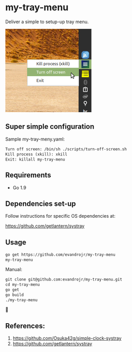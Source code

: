 # my-tray-menu

Deliver a simple to setup-up tray menu.

![alt text](screenshots/screen1.png "my-tray-menu")

## Super simple configuration

Sample my-tray-meny.yaml:

```
Turn off screen: /bin/sh ./scripts/turn-off-screen.sh
Kill process (xkill): xkill
Exit: killall my-tray-menu
```

## Requirements

- Go 1.9

## Dependencies set-up

Follow instructions for specific OS dependencies at:

https://github.com/getlantern/systray

## Usage

```
go get https://github.com/evandrojr/my-tray-menu
my-tray-menu
```

Manual:

```
git clone git@github.com:evandrojr/my-tray-menu.git
cd my-tray-menu
go get
go build
./my-tray-menu
```

🍻

## References:

1. https://github.com/Osuka42g/simple-clock-systray
1. https://github.com/getlantern/systray
